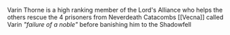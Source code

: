 Varin Thorne is a high ranking member of the Lord's Alliance who helps the others rescue the 4 prisoners from Neverdeath Catacombs
[[Vecna]] called Varin *"failure of a noble"* before banishing him to the Shadowfell